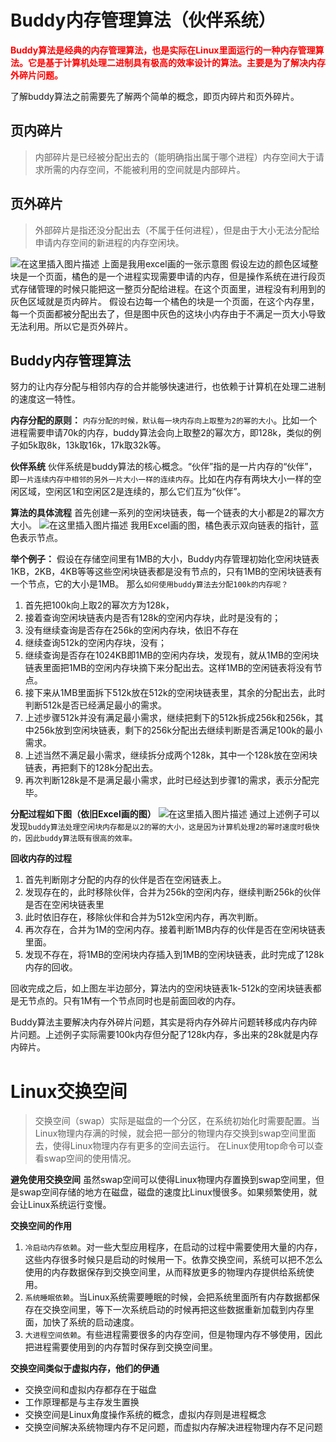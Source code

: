 # Buddy内存管理算法（伙伴系统）

<b><font color="red">Buddy算法是经典的内存管理算法，也是实际在Linux里面运行的一种内存管理算法。它是基于计算机处理二进制具有极高的效率设计的算法。主要是为了解决内存外碎片问题。</font></b>

了解buddy算法之前需要先了解两个简单的概念，即页内碎片和页外碎片。
## 页内碎片
>内部碎片是已经被分配出去的（能明确指出属于哪个进程）内存空间大于请求所需的内存空间，不能被利用的空间就是内部碎片。

## 页外碎片
>外部碎片是指还没分配出去（不属于任何进程），但是由于大小无法分配给申请内存空间的新进程的内存空闲块。

![在这里插入图片描述](https://img-blog.csdnimg.cn/20200903012624885.png?x-oss-process=image/watermark,type_ZmFuZ3poZW5naGVpdGk,shadow_10,text_aHR0cHM6Ly9ibG9nLmNzZG4ubmV0L3dhbmtjbg==,size_16,color_FFFFFF,t_70#pic_center)
上面是我用excel画的一张示意图
假设左边的颜色区域整块是一个页面，橘色的是一个进程实现需要申请的内存，但是操作系统在进行段页式存储管理的时候只能把这一整页分配给进程。在这个页面里，进程没有利用到的灰色区域就是页内碎片。
假设右边每一个橘色的块是一个页面，在这个内存里，每一个页面都被分配出去了，但是图中灰色的这块小内存由于不满足一页大小导致无法利用。所以它是页外碎片。

## Buddy内存管理算法
努力的让内存分配与相邻内存的合并能够快速进行，也依赖于计算机在处理二进制的速度这一特性。

**内存分配的原则：**
`内存分配的时候，默认每一块内存向上取整为2的幂的大小`。比如一个进程需要申请70k的内存，buddy算法会向上取整2的幂次方，即128k，类似的例子如5k取8k，13k取16k，17k取32k等。

**伙伴系统**
伙伴系统是buddy算法的核心概念。“伙伴”指的是一片内存的“伙伴”，即`一片连续内存中相邻的另外一片大小一样的连续内存`。比如在内存有两块大小一样的空闲区域，空闲区1和空闲区2是连续的，那么它们互为“伙伴”。

**算法的具体流程**
首先创建一系列的空闲块链表，每一个链表的大小都是2的幂次方大小。
![在这里插入图片描述](https://img-blog.csdnimg.cn/20200903055840508.png?x-oss-process=image/watermark,type_ZmFuZ3poZW5naGVpdGk,shadow_10,text_aHR0cHM6Ly9ibG9nLmNzZG4ubmV0L3dhbmtjbg==,size_16,color_FFFFFF,t_70#pic_center)
我用Excel画的图，橘色表示双向链表的指针，蓝色表示节点。

**举个例子：**
假设在存储空间里有1MB的大小，Buddy内存管理初始化空闲块链表1KB，2KB，4KB等等这些空闲块链表都是没有节点的，只有1MB的空闲块链表有一个节点，它的大小是1MB。
那么`如何使用buddy算法去分配100k的内存呢？`
1. 首先把100k向上取2的幂次方为128k，
2. 接着查询空闲块链表内是否有128k的空闲内存块，此时是没有的；
3. 没有继续查询是否存在256k的空闲内存块，依旧不存在
4. 继续查询512k的空闲内存块，没有；
5. 继续查询是否存在1024KB即1MB的空闲内存块，发现有，就从1MB的空闲块链表里面把1MB的空闲内存块摘下来分配出去。这样1MB的空闲链表将没有节点。
6. 接下来从1MB里面拆下512k放在512k的空闲块链表里，其余的分配出去，此时判断512k是否已经满足最小的需求。
7. 上述步骤512k并没有满足最小需求，继续把剩下的512k拆成256k和256k，其中256k放到空闲块链表，剩下的256k分配出去继续判断是否满足100k的最小需求。
8. 上述当然不满足最小需求，继续拆分成两个128k，其中一个128k放在空闲块链表，再把剩下的128k分配出去。
9. 再次判断128k是不是满足最小需求，此时已经达到步骤1的需求，表示分配完毕。

**分配过程如下图（依旧Excel画的图）**
![在这里插入图片描述](https://img-blog.csdnimg.cn/20200903063714588.png?x-oss-process=image/watermark,type_ZmFuZ3poZW5naGVpdGk,shadow_10,text_aHR0cHM6Ly9ibG9nLmNzZG4ubmV0L3dhbmtjbg==,size_16,color_FFFFFF,t_70#pic_center)
通过上述例子可以发现`buddy算法处理空闲块内存都是以2的幂的大小，这是因为计算机处理2的幂时速度时极快的，因此buddy算法既有很高的效率。`

**回收内存的过程**
1. 首先判断刚才分配的内存的伙伴是否在空闲链表上。
2. 发现存在的，此时移除伙伴，合并为256k的空闲内存，继续判断256k的伙伴是否在空闲块链表里
3. 此时依旧存在，移除伙伴和合并为512k空闲内存，再次判断。
4. 再次存在，合并为1M的空闲内存。接着判断1MB内存的伙伴是否在空闲块链表里面。
5. 发现不存在，将1MB的空闲块内存插入到1MB的空闲块链表，此时完成了128k内存的回收。

回收完成之后，如上图左半边部分，算法内的空闲块链表1k-512k的空闲块链表都是无节点的。只有1M有一个节点同时也是前面回收的内存。

Buddy算法主要解决内存外碎片问题，其实是将内存外碎片问题转移成内存内碎片问题。上述例子实际需要100k内存但分配了128k内存，多出来的28k就是内存内碎片。

# Linux交换空间
>交换空间（swap）实际是磁盘的一个分区，在系统初始化时需要配置。当Linux物理内存满的时候，就会把一部分的物理内存交换到swap空间里面去，使得Linux物理内存有更多的空间去运行。
>在Linux使用top命令可以查看swap空间的使用情况。

**避免使用交换空间**
虽然swap空间可以使得Linux物理内存置换到swap空间里，但是swap空间存储的地方在磁盘，磁盘的速度比Linux慢很多。如果频繁使用，就会让Linux系统运行变慢。

**交换空间的作用**
1. `冷启动内存依赖`。对一些大型应用程序，在启动的过程中需要使用大量的内存，这些内存很多时候只是启动的时候用一下。依靠交换空间，系统可以把不怎么使用的内存数据保存到交换空间里，从而释放更多的物理内存提供给系统使用。
2. `系统睡眠依赖`。当Linux系统需要睡眠的时候，会把系统里面所有内存数据都保存在交换空间里，等下一次系统启动的时候再把这些数据重新加载到内存里面，加快了系统的启动速度。
3. `大进程空间依赖`。有些进程需要很多的内存空间，但是物理内存不够使用，因此把进程需要使用到的内存暂时保存到交换空间里。



**交换空间类似于虚拟内存，他们的伊通**
* 交换空间和虚拟内存都存在于磁盘 
* 工作原理都是与主存发生置换
* 交换空间是Linux角度操作系统的概念，虚拟内存则是进程概念
* 交换空间解决系统物理内存不足问题，而虚拟内存解决进程物理内存不足问题